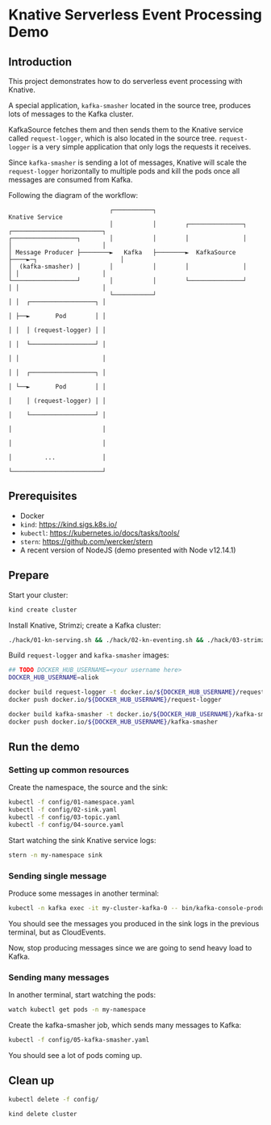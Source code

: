 # Knative Serverless Event Processing Demo

## Introduction

This project demonstrates how to do serverless event processing with Knative.

A special application, `kafka-smasher` located in the source tree, produces lots of messages to the Kafka cluster.

KafkaSource fetches them and then sends them to the Knative service called `request-logger`, which is also located in the source tree.
`request-logger` is a very simple application that only logs the requests it receives.

Since `kafka-smasher` is sending a lot of messages, Knative will scale the `request-logger` horizontally to multiple pods and kill
the pods once all messages are consumed from Kafka. 

Following the diagram of the workflow:

```
                            ┌───────────┐                                   Knative Service
                            │           │        ┌───────────────┐    ┌─────────────────────────┐
┌──────────────────┐        │           │        │               │    │                         │
│ Message Producer ├────────►   Kafka   ├────────►  KafkaSource  ├────►─┐                       │
│  (kafka-smasher) │        │           │        │               │    │ │                       │
└──────────────────┘        │           │        └───────────────┘    │ │                       │
                            └───────────┘                             │ │  ┌──────────────────┐ │
                                                                      │ ├──►       Pod        │ │
                                                                      │ │  │ (request-logger) │ │
                                                                      │ │  └──────────────────┘ │
                                                                      │ │                       │
                                                                      │ │  ┌──────────────────┐ │
                                                                      │ └──►       Pod        │ │
                                                                      │    │ (request-logger) │ │
                                                                      │    └──────────────────┘ │
                                                                      │                         │
                                                                      │                         │
                                                                      │         ...             │
                                                                      └─────────────────────────┘
```


## Prerequisites

* Docker
* `kind`: https://kind.sigs.k8s.io/
* `kubectl`: https://kubernetes.io/docs/tasks/tools/
* `stern`: https://github.com/wercker/stern
* A recent version of NodeJS (demo presented with Node v12.14.1)  

## Prepare

Start your cluster:

```bash
kind create cluster
```

Install Knative, Strimzi; create a Kafka cluster:

```bash
./hack/01-kn-serving.sh && ./hack/02-kn-eventing.sh && ./hack/03-strimzi.sh && ./hack/04-kn-kafka.sh
```

Build `request-logger` and `kafka-smasher` images:

```bash
## TODO DOCKER_HUB_USERNAME=<your username here>
DOCKER_HUB_USERNAME=aliok

docker build request-logger -t docker.io/${DOCKER_HUB_USERNAME}/request-logger
docker push docker.io/${DOCKER_HUB_USERNAME}/request-logger

docker build kafka-smasher -t docker.io/${DOCKER_HUB_USERNAME}/kafka-smasher
docker push docker.io/${DOCKER_HUB_USERNAME}/kafka-smasher
```

## Run the demo

### Setting up common resources

Create the namespace, the source and the sink:

```bash
kubectl -f config/01-namespace.yaml
kubectl -f config/02-sink.yaml
kubectl -f config/03-topic.yaml
kubectl -f config/04-source.yaml
```

Start watching the sink Knative service logs:

```bash 
stern -n my-namespace sink
```

### Sending single message

Produce some messages in another terminal:
```bash 
kubectl -n kafka exec -it my-cluster-kafka-0 -- bin/kafka-console-producer.sh --broker-list localhost:9092 --topic kafkasource-demo
```

You should see the messages you produced in the sink logs in the previous terminal, but as CloudEvents.

Now, stop producing messages since we are going to send heavy load to Kafka.

### Sending many messages

In another terminal, start watching the pods:

```bash
watch kubectl get pods -n my-namespace
```

Create the kafka-smasher job, which sends many messages to Kafka:

```bash
kubectl -f config/05-kafka-smasher.yaml
```

You should see a lot of pods coming up.

## Clean up

```bash
kubectl delete -f config/

kind delete cluster
```
